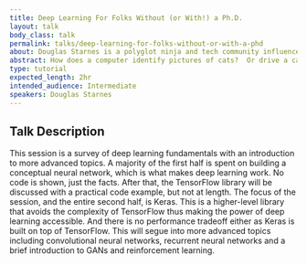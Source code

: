 ```yaml
---
title: Deep Learning For Folks Without (or With!) a Ph.D.
layout: talk
body_class: talk
permalink: talks/deep-learning-for-folks-without-or-with-a-phd
about: Douglas Starnes is a polyglot ninja and tech community influencer in the Memphis area making stuff that works on more than just the web. He specializes in the fields of mobile, cloud, data science and machine learning. Douglas is a co-director of the Memphis Python User Group and a board member of the Memphis .NET User Group. He is a frequent conference speaker who has delivered more than 20 featured presentations at more than 10 conferences over the past 4 years in a variety of citiies across the southeast United States. In addition, Douglas is an active participant in local user groups. He has also served as an organizer for PyTennessee, PyOhio and TechCampMemphis. Outside of being a geek Douglas is a trained composer, aspiring triathlete and avid Lego collector.
abstract: How does a computer identify pictures of cats?  Or drive a car?  These are jobs for deep learning.  Deep learning is a specialization of machine learning for perceptual tasks.  If this sounds hard, it’s because it is!  The Python community has contributed two libraries TensorFlow and Keras to help.
type: tutorial
expected_length: 2hr
intended_audience: Intermediate
speakers: Douglas Starnes
---
```


## Talk Description

This session is a survey of deep learning fundamentals with an introduction to more advanced topics.  A majority of the first half is spent on building a conceptual neural network, which is what makes deep learning work.  No code is shown, just the facts.  After that, the TensorFlow library will be discussed with a practical code example, but not at length.  The focus of the session, and the entire second half, is Keras.  This is a higher-level library that avoids the complexity of TensorFlow thus making the power of deep learning accessible.  And there is no performance tradeoff either as Keras is built on top of TensorFlow.  This will segue into more advanced topics including convolutional neural networks, recurrent neural networks and a brief introduction to GANs and reinforcement learning.
